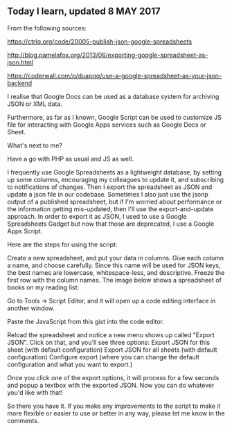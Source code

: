 ## Today I learn, updated 8 MAY 2017

From the following sources: 

https://ctrlq.org/code/20005-publish-json-google-spreadsheets



http://blog.pamelafox.org/2013/06/exporting-google-spreadsheet-as-json.html


https://coderwall.com/p/duapqq/use-a-google-spreadsheet-as-your-json-backend


I realise that Google Docs can be used as a database system for archiving JSON or XML data.

Furthermore, as far as I known, Google Script can be used to customize JS file for interacting with Google Apps services such as Google Docs or Sheet.

What's next to me? 

Have a go with PHP as usual and JS as well.


I frequently use Google Spreadsheets as a lightweight database, by setting up some columns, encouraging my colleagues to update it, and subscribing to notifications of changes. Then I export the spreadsheet as JSON and update a json file in our codebase. Sometimes I also just use the jsonp output of a published spreadsheet, but if I'm worried about performance or the information getting mis-updated, then I'll use the export-and-update approach. In order to export it as JSON, I used to use a Google Spreadsheets Gadget but now that those are deprecated, I use a Google Apps Script.

Here are the steps for using the script:

Create a new spreadsheet, and put your data in columns. Give each column a name, and choose carefully. Since this name will be used for JSON keys, the best names are lowercase, whitespace-less, and descriptive. Freeze the first row with the column names. The image below shows a spreadsheet of books on my reading list: 
 

Go to Tools -> Script Editor, and it will open up a code editing interface in another window.
 

Paste the JavaScript from this gist into the code editor. 
 

Reload the spreadsheet and notice a new menu shows up called "Export JSON". Click on that, and you'll see three options:
Export JSON for this sheet (with default configuration)
Export JSON for all sheets (with default configuration)
Configure export (where you can change the default configuration and what you want to export.)

 

Once you click one of the export options, it will process for a few seconds and popup a textbox with the exported JSON. Now you can do whatever you'd like with that!

So there you have it. If you make any improvements to the script to make it more flexible or easier to use or better in any way, please let me know in the comments.
